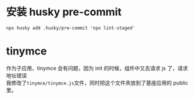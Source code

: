 # 安装 husky pre-commit

```
npx husky add .husky/pre-commit 'npx lint-staged'
```

# tinymce

作为子应用，tinymce 会有问题，因为 init 的时候，组件中又去请求 js 了，请求地址错误  
我修改了`tinymce/tinymce.js`文件，同时把这个文件夹放到了基座应用的 public 里。
